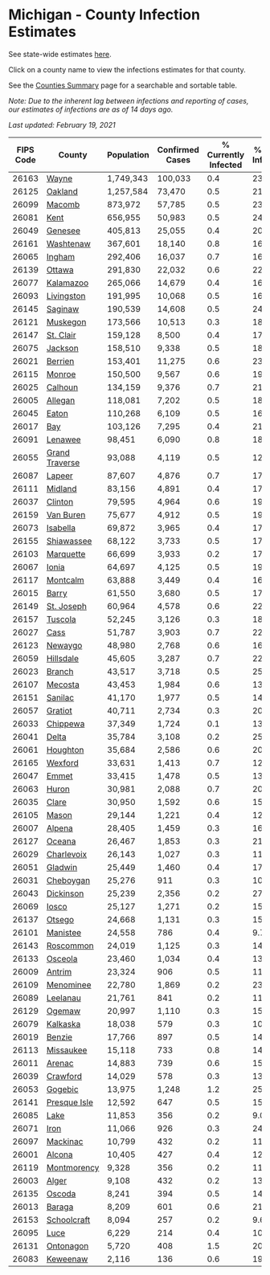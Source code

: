 # Michigan - County Infection Estimates

See state-wide estimates [here](/infections/us-mi).

Click on a county name to view the infections estimates for that county.

See the [Counties Summary](/infections/summary-counties) page for a searchable and sortable table.

*Note: Due to the inherent lag between infections and reporting of cases, our estimates of infections are as of 14 days ago.*

*Last updated: February 19, 2021*

|   FIPS Code |                           County |   Population |   Confirmed Cases |   % Currently Infected |   % Total Infected |
|-------------|----------------------------------|--------------|-------------------|------------------------|--------------------|
|       26163 |                   [Wayne](wayne) |    1,749,343 |           100,033 |                    0.4 |               23.0 |
|       26125 |               [Oakland](oakland) |    1,257,584 |            73,470 |                    0.5 |               21.2 |
|       26099 |                 [Macomb](macomb) |      873,972 |            57,785 |                    0.5 |               23.2 |
|       26081 |                     [Kent](kent) |      656,955 |            50,983 |                    0.5 |               24.0 |
|       26049 |               [Genesee](genesee) |      405,813 |            25,055 |                    0.4 |               20.6 |
|       26161 |           [Washtenaw](washtenaw) |      367,601 |            18,140 |                    0.8 |               16.3 |
|       26065 |                 [Ingham](ingham) |      292,406 |            16,037 |                    0.7 |               16.8 |
|       26139 |                 [Ottawa](ottawa) |      291,830 |            22,032 |                    0.6 |               22.6 |
|       26077 |           [Kalamazoo](kalamazoo) |      265,066 |            14,679 |                    0.4 |               16.9 |
|       26093 |         [Livingston](livingston) |      191,995 |            10,068 |                    0.5 |               16.6 |
|       26145 |               [Saginaw](saginaw) |      190,539 |            14,608 |                    0.5 |               24.3 |
|       26121 |             [Muskegon](muskegon) |      173,566 |            10,513 |                    0.3 |               18.8 |
|       26147 |           [St. Clair](st.-clair) |      159,128 |             8,500 |                    0.4 |               17.1 |
|       26075 |               [Jackson](jackson) |      158,510 |             9,338 |                    0.5 |               18.5 |
|       26021 |               [Berrien](berrien) |      153,401 |            11,275 |                    0.6 |               23.1 |
|       26115 |                 [Monroe](monroe) |      150,500 |             9,567 |                    0.6 |               19.9 |
|       26025 |               [Calhoun](calhoun) |      134,159 |             9,376 |                    0.7 |               21.2 |
|       26005 |               [Allegan](allegan) |      118,081 |             7,202 |                    0.5 |               18.3 |
|       26045 |                   [Eaton](eaton) |      110,268 |             6,109 |                    0.5 |               16.8 |
|       26017 |                       [Bay](bay) |      103,126 |             7,295 |                    0.4 |               21.7 |
|       26091 |               [Lenawee](lenawee) |       98,451 |             6,090 |                    0.8 |               18.4 |
|       26055 | [Grand Traverse](grand-traverse) |       93,088 |             4,119 |                    0.5 |               12.9 |
|       26087 |                 [Lapeer](lapeer) |       87,607 |             4,876 |                    0.7 |               17.3 |
|       26111 |               [Midland](midland) |       83,156 |             4,891 |                    0.4 |               17.9 |
|       26037 |               [Clinton](clinton) |       79,595 |             4,964 |                    0.6 |               19.2 |
|       26159 |           [Van Buren](van-buren) |       75,677 |             4,912 |                    0.5 |               19.5 |
|       26073 |             [Isabella](isabella) |       69,872 |             3,965 |                    0.4 |               17.1 |
|       26155 |         [Shiawassee](shiawassee) |       68,122 |             3,733 |                    0.5 |               17.3 |
|       26103 |           [Marquette](marquette) |       66,699 |             3,933 |                    0.2 |               17.7 |
|       26067 |                   [Ionia](ionia) |       64,697 |             4,125 |                    0.5 |               19.2 |
|       26117 |             [Montcalm](montcalm) |       63,888 |             3,449 |                    0.4 |               16.2 |
|       26015 |                   [Barry](barry) |       61,550 |             3,680 |                    0.5 |               17.8 |
|       26149 |         [St. Joseph](st.-joseph) |       60,964 |             4,578 |                    0.6 |               22.2 |
|       26157 |               [Tuscola](tuscola) |       52,245 |             3,126 |                    0.3 |               18.7 |
|       26027 |                     [Cass](cass) |       51,787 |             3,903 |                    0.7 |               22.3 |
|       26123 |               [Newaygo](newaygo) |       48,980 |             2,768 |                    0.6 |               16.7 |
|       26059 |           [Hillsdale](hillsdale) |       45,605 |             3,287 |                    0.7 |               22.7 |
|       26023 |                 [Branch](branch) |       43,517 |             3,718 |                    0.5 |               25.8 |
|       26107 |               [Mecosta](mecosta) |       43,453 |             1,984 |                    0.6 |               13.4 |
|       26151 |               [Sanilac](sanilac) |       41,170 |             1,977 |                    0.5 |               14.5 |
|       26057 |               [Gratiot](gratiot) |       40,711 |             2,734 |                    0.3 |               20.1 |
|       26033 |             [Chippewa](chippewa) |       37,349 |             1,724 |                    0.1 |               13.6 |
|       26041 |                   [Delta](delta) |       35,784 |             3,108 |                    0.2 |               25.4 |
|       26061 |             [Houghton](houghton) |       35,684 |             2,586 |                    0.6 |               20.5 |
|       26165 |               [Wexford](wexford) |       33,631 |             1,413 |                    0.7 |               12.3 |
|       26047 |                   [Emmet](emmet) |       33,415 |             1,478 |                    0.5 |               13.4 |
|       26063 |                   [Huron](huron) |       30,981 |             2,088 |                    0.7 |               20.0 |
|       26035 |                   [Clare](clare) |       30,950 |             1,592 |                    0.6 |               15.1 |
|       26105 |                   [Mason](mason) |       29,144 |             1,221 |                    0.4 |               12.5 |
|       26007 |                 [Alpena](alpena) |       28,405 |             1,459 |                    0.3 |               16.2 |
|       26127 |                 [Oceana](oceana) |       26,467 |             1,853 |                    0.3 |               21.1 |
|       26029 |         [Charlevoix](charlevoix) |       26,143 |             1,027 |                    0.3 |               11.9 |
|       26051 |               [Gladwin](gladwin) |       25,449 |             1,460 |                    0.4 |               17.1 |
|       26031 |           [Cheboygan](cheboygan) |       25,276 |               911 |                    0.3 |               10.9 |
|       26043 |           [Dickinson](dickinson) |       25,239 |             2,356 |                    0.2 |               27.5 |
|       26069 |                   [Iosco](iosco) |       25,127 |             1,271 |                    0.2 |               15.8 |
|       26137 |                 [Otsego](otsego) |       24,668 |             1,131 |                    0.3 |               15.9 |
|       26101 |             [Manistee](manistee) |       24,558 |               786 |                    0.4 |                9.7 |
|       26143 |           [Roscommon](roscommon) |       24,019 |             1,125 |                    0.3 |               14.2 |
|       26133 |               [Osceola](osceola) |       23,460 |             1,034 |                    0.4 |               13.2 |
|       26009 |                 [Antrim](antrim) |       23,324 |               906 |                    0.5 |               11.5 |
|       26109 |           [Menominee](menominee) |       22,780 |             1,869 |                    0.2 |               23.8 |
|       26089 |             [Leelanau](leelanau) |       21,761 |               841 |                    0.2 |               11.5 |
|       26129 |                 [Ogemaw](ogemaw) |       20,997 |             1,110 |                    0.3 |               15.9 |
|       26079 |             [Kalkaska](kalkaska) |       18,038 |               579 |                    0.3 |               10.4 |
|       26019 |                 [Benzie](benzie) |       17,766 |               897 |                    0.5 |               14.8 |
|       26113 |           [Missaukee](missaukee) |       15,118 |               733 |                    0.8 |               14.5 |
|       26011 |                 [Arenac](arenac) |       14,883 |               739 |                    0.6 |               15.4 |
|       26039 |             [Crawford](crawford) |       14,029 |               578 |                    0.3 |               13.8 |
|       26053 |               [Gogebic](gogebic) |       13,975 |             1,248 |                    1.2 |               25.9 |
|       26141 |     [Presque Isle](presque-isle) |       12,592 |               647 |                    0.5 |               15.4 |
|       26085 |                     [Lake](lake) |       11,853 |               356 |                    0.2 |                9.0 |
|       26071 |                     [Iron](iron) |       11,066 |               926 |                    0.3 |               24.0 |
|       26097 |             [Mackinac](mackinac) |       10,799 |               432 |                    0.2 |               11.9 |
|       26001 |                 [Alcona](alcona) |       10,405 |               427 |                    0.4 |               12.4 |
|       26119 |       [Montmorency](montmorency) |        9,328 |               356 |                    0.2 |               11.6 |
|       26003 |                   [Alger](alger) |        9,108 |               432 |                    0.2 |               13.6 |
|       26135 |                 [Oscoda](oscoda) |        8,241 |               394 |                    0.5 |               14.5 |
|       26013 |                 [Baraga](baraga) |        8,209 |               601 |                    0.6 |               21.8 |
|       26153 |       [Schoolcraft](schoolcraft) |        8,094 |               257 |                    0.2 |                9.6 |
|       26095 |                     [Luce](luce) |        6,229 |               214 |                    0.4 |               10.5 |
|       26131 |           [Ontonagon](ontonagon) |        5,720 |               408 |                    1.5 |               20.5 |
|       26083 |             [Keweenaw](keweenaw) |        2,116 |               136 |                    0.6 |               19.0 |